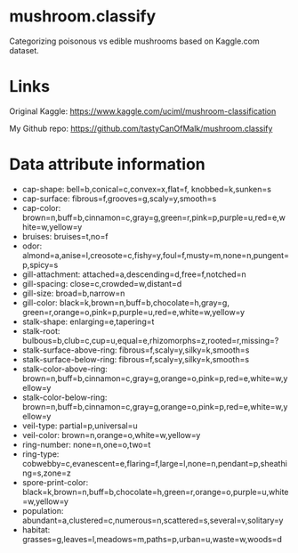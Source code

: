 # mushroom.classify
Categorizing poisonous vs edible mushrooms based on Kaggle.com dataset.

# Links
Original Kaggle: https://www.kaggle.com/uciml/mushroom-classification

My Github repo: https://github.com/tastyCanOfMalk/mushroom.classify

# Data attribute information

* cap-shape: bell=b,conical=c,convex=x,flat=f, knobbed=k,sunken=s
* cap-surface: fibrous=f,grooves=g,scaly=y,smooth=s
* cap-color: brown=n,buff=b,cinnamon=c,gray=g,green=r,pink=p,purple=u,red=e,white=w,yellow=y
* bruises: bruises=t,no=f
* odor: almond=a,anise=l,creosote=c,fishy=y,foul=f,musty=m,none=n,pungent=p,spicy=s
* gill-attachment: attached=a,descending=d,free=f,notched=n
* gill-spacing: close=c,crowded=w,distant=d
* gill-size: broad=b,narrow=n
* gill-color: black=k,brown=n,buff=b,chocolate=h,gray=g,    green=r,orange=o,pink=p,purple=u,red=e,white=w,yellow=y
* stalk-shape: enlarging=e,tapering=t
* stalk-root: bulbous=b,club=c,cup=u,equal=e,rhizomorphs=z,rooted=r,missing=?
* stalk-surface-above-ring: fibrous=f,scaly=y,silky=k,smooth=s
* stalk-surface-below-ring: fibrous=f,scaly=y,silky=k,smooth=s
* stalk-color-above-ring: brown=n,buff=b,cinnamon=c,gray=g,orange=o,pink=p,red=e,white=w,yellow=y
* stalk-color-below-ring: brown=n,buff=b,cinnamon=c,gray=g,orange=o,pink=p,red=e,white=w,yellow=y
* veil-type: partial=p,universal=u
* veil-color: brown=n,orange=o,white=w,yellow=y
* ring-number: none=n,one=o,two=t
* ring-type: cobwebby=c,evanescent=e,flaring=f,large=l,none=n,pendant=p,sheathing=s,zone=z
* spore-print-color: black=k,brown=n,buff=b,chocolate=h,green=r,orange=o,purple=u,white=w,yellow=y
* population: abundant=a,clustered=c,numerous=n,scattered=s,several=v,solitary=y
* habitat: grasses=g,leaves=l,meadows=m,paths=p,urban=u,waste=w,woods=d